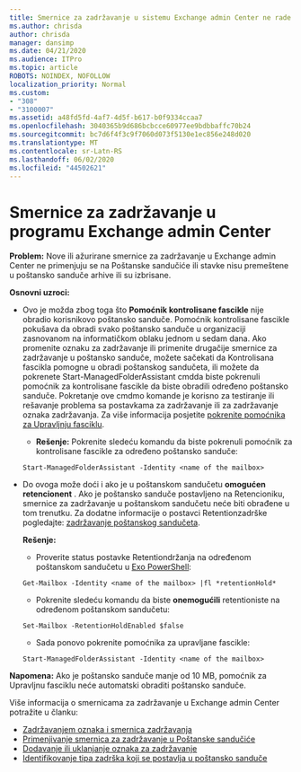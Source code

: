 ```yaml
---
title: Smernice za zadržavanje u sistemu Exchange admin Center ne rade
ms.author: chrisda
author: chrisda
manager: dansimp
ms.date: 04/21/2020
ms.audience: ITPro
ms.topic: article
ROBOTS: NOINDEX, NOFOLLOW
localization_priority: Normal
ms.custom:
- "308"
- "3100007"
ms.assetid: a48fd5fd-4af7-4d5f-b617-b0f9334ccaa7
ms.openlocfilehash: 3040365b9d686bcbcce60977ee9bdbbaffc70b24
ms.sourcegitcommit: bc7d6f4f3c9f7060d073f5130e1ec856e248d020
ms.translationtype: MT
ms.contentlocale: sr-Latn-RS
ms.lasthandoff: 06/02/2020
ms.locfileid: "44502621"
---
```

# <a name="retention-policies-in-exchange-admin-center"></a>Smernice za zadržavanje u programu Exchange admin Center

 **Problem:** Nove ili ažurirane smernice za zadržavanje u Exchange admin Center ne primenjuju se na Poštanske sandučiće ili stavke nisu premeštene u poštansko sanduče arhive ili su izbrisane. 
  
 **Osnovni uzroci:**
  
- Ovo je možda zbog toga što **Pomoćnik kontrolisane fascikle** nije obradio korisnikovo poštansko sanduče. Pomoćnik kontrolisane fascikle pokušava da obradi svako poštansko sanduče u organizaciji zasnovanom na informatičkom oblaku jednom u sedam dana. Ako promenite oznaku za zadržavanje ili primenite drugačije smernice za zadržavanje u poštansko sanduče, možete sačekati da Kontrolisana fascikla pomogne u obradi poštanskog sandučeta, ili možete da pokrenete Start-ManagedFolderAssistant cmdda biste pokrenuli pomoćnik za kontrolisane fascikle da biste obradili određeno poštansko sanduče. Pokretanje ove cmdmo komande je korisno za testiranje ili rešavanje problema sa postavkama za zadržavanje ili za zadržavanje oznaka zadržavanja. Za više informacija posjetite [pokrenite pomoćnika za Upravljnju fasciklu](https://msdn.microsoft.com/library/gg271153%28v=exchsrvcs.149%29.aspx#managedfolderassist).
    
  - **Rešenje:** Pokrenite sledeću komandu da biste pokrenuli pomoćnik za kontrolisane fascikle za određeno poštansko sanduče:
    
  ```
  Start-ManagedFolderAssistant -Identity <name of the mailbox>
  ```

- Do ovoga može doći i ako je u poštanskom sandučetu **omogućen** **retencionent** . Ako je poštansko sanduče postavljeno na Retencioniku, smernice za zadržavanje u poštanskom sandučetu neće biti obrađene u tom trenutku. Za dodatne informacije o postavci Retentionzadrške pogledajte: [zadržavanje poštanskog sandučeta](https://docs.microsoft.com/exchange/security-and-compliance/messaging-records-management/mailbox-retention-hold).
    
    **Rešenje:**
    
  - Proverite status postavke Retentiondržanja na određenom poštanskom sandučetu u [Exo PowerShell](https://docs.microsoft.com/powershell/exchange/exchange-online/connect-to-exchange-online-powershell/connect-to-exchange-online-powershell?view=exchange-ps):
    
  ```
  Get-Mailbox -Identity <name of the mailbox> |fl *retentionHold*
  ```

  - Pokrenite sledeću komandu da biste **onemogućili** retentioniste na određenom poštanskom sandučetu:
    
  ```
  Set-Mailbox -RetentionHoldEnabled $false
  ```

  - Sada ponovo pokrenite pomoćnika za upravljane fascikle:
    
  ```
  Start-ManagedFolderAssistant -Identity <name of the mailbox>
  ```

 **Napomena:** Ako je poštansko sanduče manje od 10 MB, pomoćnik za Upravljnu fasciklu neće automatski obraditi poštansko sanduče.
 
Više informacija o smernicama za zadržavanje u Exchange admin Center potražite u članku:
- [Zadržavanjem oznaka i smernica zadržavanja](https://docs.microsoft.com/exchange/security-and-compliance/messaging-records-management/retention-tags-and-policies)
- [Primenjivanje smernica za zadržavanje u Poštanske sandučiće](https://docs.microsoft.com/exchange/security-and-compliance/messaging-records-management/apply-retention-policy)
- [Dodavanje ili uklanjanje oznaka za zadržavanje](https://docs.microsoft.com/exchange/security-and-compliance/messaging-records-management/add-or-remove-retention-tags)
- [Identifikovanje tipa zadrška koji se postavlja u poštansko sanduče](https://docs.microsoft.com/microsoft-365/compliance/identify-a-hold-on-an-exchange-online-mailbox)
